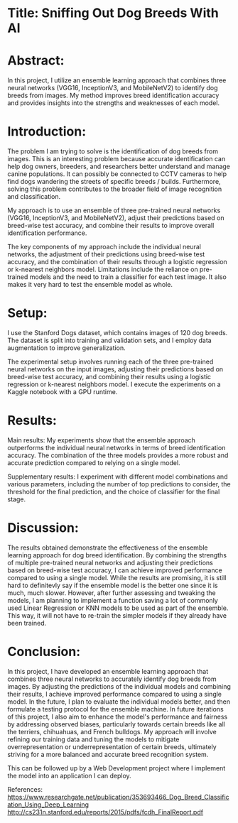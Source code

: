 # Title: Sniffing Out Dog Breeds With AI

# Abstract: 

In this project, I utilize an ensemble learning approach that combines three neural networks (VGG16, InceptionV3, and MobileNetV2) to identify dog breeds from images. My method improves breed identification accuracy and provides insights into the strengths and weaknesses of each model.



# Introduction:
The problem I am trying to solve is the identification of dog breeds from images. This is an interesting problem because accurate identification can help dog owners, breeders, and researchers better understand and manage canine populations. It can possibly be connected to CCTV cameras to help find dogs wandering the streets of specific breeds / builds. Furthermore, solving this problem contributes to the broader field of image recognition and classification.

My approach is to use an ensemble of three pre-trained neural networks (VGG16, InceptionV3, and MobileNetV2), adjust their predictions based on breed-wise test accuracy, and combine their results to improve overall identification performance.

The key components of my approach include the individual neural networks, the adjustment of their predictions using breed-wise test accuracy, and the combination of their results through a logistic regression or k-nearest neighbors model. Limitations include the reliance on pre-trained models and the need to train a classifier for each test image. It also makes it very hard to test the ensemble model as whole. 

# Setup:
I use the Stanford Dogs dataset, which contains images of 120 dog breeds. The dataset is split into training and validation sets, and I employ data augmentation to improve generalization.

The experimental setup involves running each of the three pre-trained neural networks on the input images, adjusting their predictions based on breed-wise test accuracy, and combining their results using a logistic regression or k-nearest neighbors model. I execute the experiments on a Kaggle notebook with a GPU runtime.

# Results:
Main results: My experiments show that the ensemble approach outperforms the individual neural networks in terms of breed identification accuracy. The combination of the three models provides a more robust and accurate prediction compared to relying on a single model.

Supplementary results: I experiment with different model combinations and various parameters, including the number of top predictions to consider, the threshold for the final prediction, and the choice of classifier for the final stage.

# Discussion:
The results obtained demonstrate the effectiveness of the ensemble learning approach for dog breed identification. By combining the strengths of multiple pre-trained neural networks and adjusting their predictions based on breed-wise test accuracy, I can achieve improved performance compared to using a single model. While the results are promising, it is still hard to definitevly say if the ensemble model is the better one since it is much, much slower. However, after further assessing and tweaking the models, I am planning to implement a function saving a lot of commonly used Linear Regression or KNN models to be used as part of the ensemble. This way, it will not have to re-train the simpler models if they already have been trained. 

# Conclusion:
In this project, I have developed an ensemble learning approach that combines three neural networks to accurately identify dog breeds from images. By adjusting the predictions of the individual models and combining their results, I achieve improved performance compared to using a single model. In the future, I plan to evaluate the individual models better, and then formulate a testing protocol for the ensemble machine. In future iterations of this project, I also aim to enhance the model's performance and fairness by addressing observed biases, particularly towards certain breeds like all the terriers, chihuahuas, and French bulldogs. My approach will involve refining our training data and tuning the models to mitigate overrepresentation or underrepresentation of certain breeds, ultimately striving for a more balanced and accurate breed recognition system.

This can be followed up by a Web Development project where I implement the model into an application I can deploy.  

References:
https://www.researchgate.net/publication/353693466_Dog_Breed_Classification_Using_Deep_Learning
http://cs231n.stanford.edu/reports/2015/pdfs/fcdh_FinalReport.pdf
